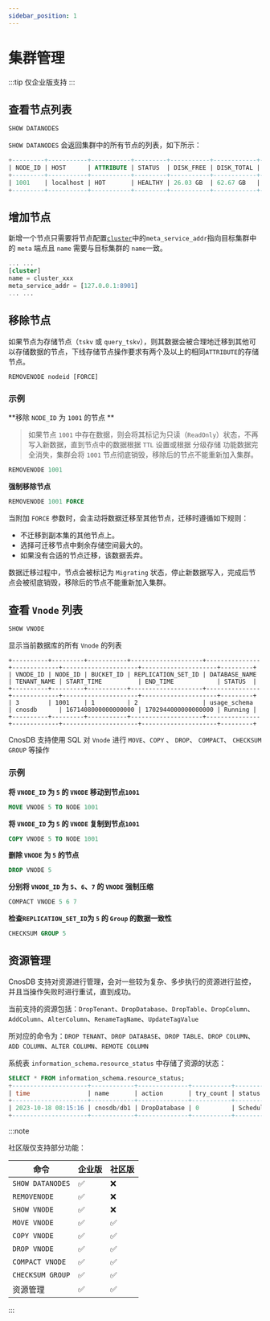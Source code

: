 ```yaml
---
sidebar_position: 1
---
```


# 集群管理

:::tip
仅企业版支持
:::

## 查看节点列表

```sql
SHOW DATANODES
```

`SHOW DATANODES` 会返回集群中的所有节点的列表，如下所示：

```sql
+---------+-----------+-----------+---------+-----------+------------+---------------------+
| NODE_ID | HOST      | ATTRIBUTE | STATUS  | DISK_FREE | DISK_TOTAL | LAST_UPDATED_TIME   |
+---------+-----------+-----------+---------+-----------+------------+---------------------+
| 1001    | localhost | HOT       | HEALTHY | 26.03 GB  | 62.67 GB   | 2023-12-26 09:15:29 |
+---------+-----------+-----------+---------+-----------+------------+---------------------+
```



## 增加节点

新增一个节点只需要将节点配置[`cluster`](../reference/config#cluster)中的`meta_service_addr`指向目标集群中的 `meta` 端点且 `name` 需要与目标集群的 `name`一致。

```sql
... ...
[cluster]
name = cluster_xxx
meta_service_addr = [127.0.0.1:8901]
... ...
```



## 移除节点

如果节点为存储节点（`tskv` 或 `query_tskv`），则其数据会被合理地迁移到其他可以存储数据的节点，下线存储节点操作要求有两个及以上的相同`ATTRIBUTE`的存储节点。

```
REMOVENODE nodeid [FORCE]
```

### 示例

**移除 `NODE_ID` 为 `1001` 的节点 **

> 如果节点 `1001` 中存在数据，则会将其标记为只读（`ReadOnly`）状态，不再写入新数据，直到节点中的数据根据 `TTL` 设置或根据 分级存储 功能数据完全消失，集群会将 `1001` 节点彻底销毁，移除后的节点不能重新加入集群。

```sql
REMOVENODE 1001
```

**强制移除节点**

```sql
REMOVENODE 1001 FORCE
```

当附加 `FORCE` 参数时，会主动将数据迁移至其他节点，迁移时遵循如下规则：

- 不迁移到副本集的其他节点上。
- 选择可迁移节点中剩余存储空间最大的。
- 如果没有合适的节点迁移，该数据丢弃。

数据迁移过程中，节点会被标记为 `Migrating` 状态，停止新数据写入，完成后节点会被彻底销毁，移除后的节点不能重新加入集群。

## 查看 `Vnode` 列表

```sql
SHOW VNODE
```

显示当前数据库的所有 `Vnode` 的列表

```shell
+----------+---------+-----------+--------------------+---------------+-------------+---------------------+---------------------+---------+
| VNODE_ID | NODE_ID | BUCKET_ID | REPLICATION_SET_ID | DATABASE_NAME | TENANT_NAME | START_TIME          | END_TIME            | STATUS  |
+----------+---------+-----------+--------------------+---------------+-------------+---------------------+---------------------+---------+
| 3        | 1001    | 1         | 2                  | usage_schema  | cnosdb      | 1671408000000000000 | 1702944000000000000 | Running |
+----------+---------+-----------+--------------------+---------------+-------------+---------------------+---------------------+---------+
```

CnosDB 支持使用 SQL 对 `Vnode` 进行 `MOVE`、`COPY` 、 `DROP`、 `COMPACT`、 `CHECKSUM GROUP` 等操作

### 示例

**将 `VNODE_ID` 为 `5` 的 `VNODE` 移动到节点`1001`**

```sql
MOVE VNODE 5 TO NODE 1001
```

**将 `VNODE_ID` 为 `5` 的 `VNODE` 复制到节点`1001`**

```sql
COPY VNODE 5 TO NODE 1001
```

**删除 `VNODE` 为 `5` 的节点**

```sql
DROP VNODE 5
```

**分别将 `VNODE_ID` 为 `5`、`6`、`7` 的 `VNODE` 强制压缩**

```sql
COMPACT VNODE 5 6 7
```

**检查`REPLICATION_SET_ID`为 `5` 的 `Group` 的数据一致性**

```sql
CHECKSUM GROUP 5
```

## 资源管理

CnosDB 支持对资源进行管理，会对一些较为复杂、多步执行的资源进行监控，并且当操作失败时进行重试，直到成功。

当前支持的资源包括：`DropTenant`、`DropDatabase`、`DropTable`、`DropColumn`、`AddColumn`、`AlterColumn`、`RenameTagName`、`UpdateTagValue`

所对应的命令为：`DROP TENANT`、`DROP DATABASE`、`DROP TABLE`、`DROP COLUMN`、`ADD COLUMN`、`ALTER COLUMN`、`REMOTE COLUMN`

系统表 `information_schema.resource_status` 中存储了资源的状态：

```sql
SELECT * FROM information_schema.resource_status;
+---------------------+------------+--------------+-----------+----------+---------+
| time                | name       | action       | try_count | status   | comment |
+---------------------+------------+--------------+-----------+----------+---------+
| 2023-10-18 08:15:16 | cnosdb/db1 | DropDatabase | 0         | Schedule |         |
+---------------------+------------+--------------+-----------+----------+---------+
```

:::note

社区版仅支持部分功能：

| 命令             | 企业版 | 社区版 |
| ---------------- | ------ | ------ |
| `SHOW DATANODES` | ✅      | ❌      |
| `REMOVENODE`     | ✅      | ❌      |
| `SHOW VNODE`     | ✅      | ❌      |
| `MOVE VNODE`     | ✅      | ✅      |
| `COPY VNODE`     | ✅      | ✅      |
| `DROP VNODE`     | ✅      | ✅      |
| `COMPACT VNODE`  | ✅      | ✅      |
| `CHECKSUM GROUP` | ✅      | ✅      |
| 资源管理         | ✅      | ✅      |

:::